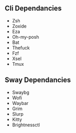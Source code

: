 ## Cli Dependancies
* Zsh
* Zoxide
* Eza
* Oh-my-posh
* Bat
* Thefuck
* Fzf
* Xsel
* Tmux

## Sway Dependancies
* Swaybg
* Wofi
* Waybar
* Grim
* Slurp
* Kitty
* Brightnessctl
